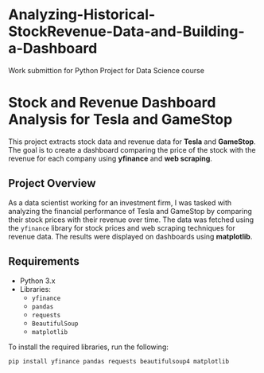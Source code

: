 # Analyzing-Historical-StockRevenue-Data-and-Building-a-Dashboard
Work submittion for Python Project for Data Science course

# Stock and Revenue Dashboard Analysis for Tesla and GameStop

This project extracts stock data and revenue data for **Tesla** and **GameStop**. The goal is to create a dashboard comparing the price of the stock with the revenue for each company using **yfinance** and **web scraping**.

## Project Overview

As a data scientist working for an investment firm, I was tasked with analyzing the financial performance of Tesla and GameStop by comparing their stock prices with their revenue over time. The data was fetched using the `yfinance` library for stock prices and web scraping techniques for revenue data. The results were displayed on dashboards using **matplotlib**.

## Requirements

- Python 3.x
- Libraries:
  - `yfinance`
  - `pandas`
  - `requests`
  - `BeautifulSoup`
  - `matplotlib`

To install the required libraries, run the following:

```bash
pip install yfinance pandas requests beautifulsoup4 matplotlib
